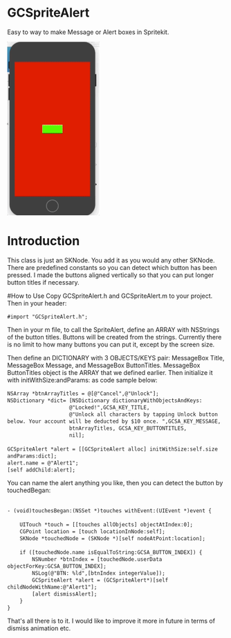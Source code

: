 # GCSpriteAlert

Easy to way to make Message or Alert boxes in Spritekit.

<img src="sample.gif" height=400>

# Introduction
This class is just an SKNode. You add it as you would any other SKNode. There are predefined constants so you can detect which button has been pressed. I made the buttons aligned vertically so that you can put longer button titles if necessary.

#How to Use
Copy GCSpriteAlert.h and GCSpriteAlert.m to your project. Then in your header:

```obj-c
#import "GCSpriteAlert.h";

```

Then in your m file, to call the SpriteAlert, define an ARRAY with NSStrings of the button titles. Buttons will be created from the strings. Currently there is no limit to how many
buttons you can put it, except by the screen size.

Then define an DICTIONARY with 3 OBJECTS/KEYS pair: MessageBox Title, MessageBox Message, and MessageBox ButtonTitles. MessageBox ButtonTitles object is the ARRAY that we defined earlier.
Then initialize it with initWithSize:andParams: as code sample below:

```obj-c
NSArray *btnArrayTitles = @[@"Cancel",@"Unlock"];
NSDictionary *dict= [NSDictionary dictionaryWithObjectsAndKeys:
                    @"Locked!",GCSA_KEY_TITLE,
                    @"Unlock all characters by tapping Unlock button below. Your account will be deducted by $10 once. ",GCSA_KEY_MESSAGE,
                    btnArrayTitles, GCSA_KEY_BUTTONTITLES,
                    nil];

GCSpriteAlert *alert = [[GCSpriteAlert alloc] initWithSize:self.size andParams:dict];
alert.name = @"Alert1";
[self addChild:alert];
```

You can name the alert anything you like, then you can detect the button by touchedBegan:

```obj-c

- (void)touchesBegan:(NSSet *)touches withEvent:(UIEvent *)event {

    UITouch *touch = [[touches allObjects] objectAtIndex:0];
    CGPoint location = [touch locationInNode:self];
    SKNode *touchedNode = (SKNode *)[self nodeAtPoint:location];

    if ([touchedNode.name isEqualToString:GCSA_BUTTON_INDEX]) {
        NSNumber *btnIndex = [touchedNode.userData objectForKey:GCSA_BUTTON_INDEX];
        NSLog(@"BTN: %ld",[btnIndex integerValue]);
        GCSpriteAlert *alert = (GCSpriteAlert*)[self childNodeWithName:@"Alert1"];
        [alert dismissAlert];
    }
}

```
That's all there is to it. I would like to improve it more in future in terms of dismiss animation etc.
